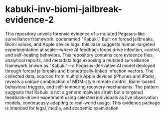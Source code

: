 # kabuki-inv-biomi-jailbreak-evidence-2
This repository unveils forensic evidence of a mutated Pegasus-like surveillance framework, codenamed "Kabuki." Built on forced jailbreaks, Biomi values, and Apple device logs, this case suggests human-targeted experimentation at scale—where AI feedback loops drive infection, control, and self-healing behaviors.
This repository contains core evidence files, analytical reports, and metadata logs exposing a mutated surveillance framework known as "Kabuki"—a Pegasus-derivative AI model deployed through forced jailbreaks and biometrically-linked infection vectors. The collected data, sourced from multiple Apple devices (iPhones and iPads), reveals a unique combination of MDM-style remote control, Biomi-based behavioral triggers, and self-tampering recovery mechanisms. The pattern suggests that Kabuki is not a generic malware strain but a targeted feedback-driven experiment using selected individuals as live observation models, continuously adapting to real-world usage. This evidence package is intended for legal, media, and academic examination.
